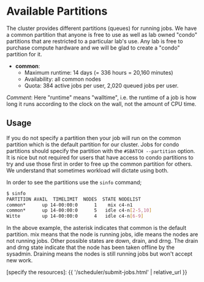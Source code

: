 # Available Partitions

The cluster provides different partitions (queues) for running jobs. We have a common partition that anyone is free to use as well as lab owned "condo" partitions that are restricted to a particular lab's use. Any lab is free to purchase compute hardware and we will be glad to create a "condo" partition for it. 

* **common**:
  - Maximum runtime: 14 days (= 336 hours = 20,160 minutes)
  - Availability: all common nodes
  - Quota: 384 active jobs per user, 2,020 queued jobs per user.



_Comment_: Here "runtime" means "walltime", i.e. the runtime of a job is how long it runs according to the clock on the wall, not the amount of CPU time.


## Usage

If you do not specify a partition then your job will run on the common partition which is the default partition for our cluster. Jobs for condo partitions should specify the partition with the `#SBATCH --partition` option. It is nice but not required for users that have access to condo partitions to try and use those first in order to free up the common partition for others. We understand that sometimes workload will dictate using both.

In order to see the partitions use the `sinfo` command;

```sh
$ sinfo
PARTITION AVAIL  TIMELIMIT  NODES  STATE NODELIST 
common*      up 14-00:00:0      1    mix c4-n1 
common*      up 14-00:00:0      5   idle c4-n[2-5,10] 
Witte        up 14-00:00:0      4   idle c4-n[6-9] 
```

In the above example, the asterisk indicates that common is the default partition. mix means that the node is running jobs, idle means the nodes are not running jobs. Other possible states are down, drain, and drng. The drain and drng state indicate that the node has been taken offline by the sysadmin. Draining means the nodes is still running jobs but won't accept new work.



[specify the resources]: {{ '/scheduler/submit-jobs.html' | relative_url }}

<!--
NOTES:

To list available queues, do:

    qstat -f | grep -F "@" | sed -E 's/@.*//g' | sort -u
-->
